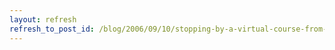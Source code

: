 ```yaml
---
layout: refresh
refresh_to_post_id: /blog/2006/09/10/stopping-by-a-virtual-course-from-harvard/index
---
```

